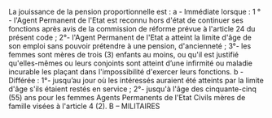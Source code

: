 La jouissance de la pension proportionnelle est :
a - Immédiate lorsque :
1 ° - l'Agent Permanent de l'Etat est reconnu hors d'état de continuer ses fonctions après avis de la commission de réforme prévue à l'article 24 du présent code ;
2°- l'Agent Permanent de l'Etat a atteint la limite d'âge de son emploi sans pouvoir prétendre à une pension, d'ancienneté ;
3°- les femmes sont mères de trois (3) enfants au moins, ou qu'il est justifié qu'elles-mêmes ou leurs conjoints sont atteint d’une infirmité ou maladie incurable les plaçant dans l'impossibilité d'exercer leurs fonctions.
b - Différée :
1°- jusqu’au jour où les intéressés auraient été atteints par la limite d'âge s'ils étaient restés en service ;
2°- jusqu'à l'âge des cinquante-cinq (55) ans pour les femmes Agents Permanents de l'Etat Civils mères de famille visées à l'article 4 (2).
B – MILITAIRES